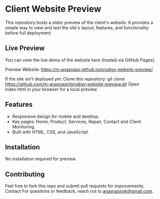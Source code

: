# Client Website Preview
This repository hosts a static preview of the client's website. It provides a simple way to view and test the site's layout, features, and functionality before full deployment.

## Live Preview
You can view the live demo of the website here (hosted via GitHub Pages).

Preview Website:
https://m-anasnasir.github.io/prodigy-website-preview/

If the site isn't deployed yet:
Clone this repository: git clone https://github.com/m-anasnasir/prodigy-website-preview.git
Open index.html in your browser for a local preview.

## Features
- Responsive design for mobile and desktop.
- Key pages: Home, Product, Services, Repair, Contact and Client Monitoring.
- Built with HTML, CSS, and JavaScript.

## Installation
No installation required for preview. 

## Contributing
Feel free to fork this repo and submit pull requests for improvements.
Contact
For questions or feedback, reach out to anasnasirpk@gmail.com.
